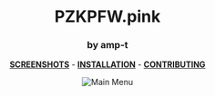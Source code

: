 <div align="center">

# PZKPFW.pink
### by amp-t


**[SCREENSHOTS](https://imgur.com/a/yG00gR3)** -
**[INSTALLATION](https://github.com/Hypnootize/TF2-HUD-GitHub-Resources/blob/main/installation/windows_install.md)** -
**[CONTRIBUTING](https://github.com/Hypnootize/TF2-HUD-GitHub-Resources/blob/main/contributing/github_contributing.md)**

![Main Menu](https://i.imgur.com/FuZLo6e.png)
